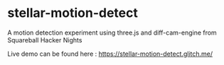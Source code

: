 # stellar-motion-detect
A motion detection experiment using three.js and diff-cam-engine from Squareball Hacker Nights

Live demo can be found here : https://stellar-motion-detect.glitch.me/
